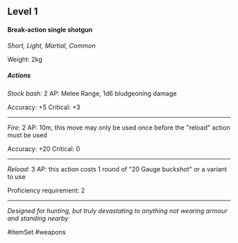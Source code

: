 ## Level 1
#### Break-action single shotgun
*Short, Light, Martial, Common*

Weight: 2kg

##### Actions

*Stock bash:* 2 AP: Melee Range, 1d6 bludgeoning damage

Accuracy: +5
Critical: +3

---

*Fire:* 2 AP: 10m, this move may only be used once before the "reload" action must be used

Accuracy: +20
Critical: 0

---

*Reload:* 3 AP: this action costs 1 round of "20 Gauge buckshot" or a variant to use

Proficiency requirement: 2

---
*Designed for hunting, but truly devastating to anything not wearing armour and standing nearby*

#itemSet #weapons 